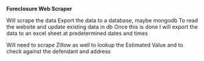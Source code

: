 **Foreclosure Web Scraper**

Will scrape the data
Export the data to a database, maybe mongodb
To read the website and update existing data in db
Once this is done I will export the data to an excel sheet at predetermined dates and times

Will need to scrape Zillow as well to lookup the Estimated Value and to check against the defendant and address
